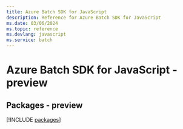 ```yaml
---
title: Azure Batch SDK for JavaScript
description: Reference for Azure Batch SDK for JavaScript
ms.date: 03/06/2024
ms.topic: reference
ms.devlang: javascript
ms.service: batch
---
```

# Azure Batch SDK for JavaScript - preview
## Packages - preview
[!INCLUDE [packages](batch-index.md)]